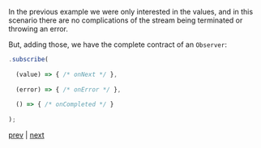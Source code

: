 
In the previous example we were only interested in the values, and in
this scenario there are no complications of the stream being
terminated or throwing an error.

But, adding those, we have the complete contract of an `Observer`:

```js
.subscribe(
    
  (value) => { /* onNext */ },
  
  (error) => { /* onError */ },
  
  () => { /* onCompleted */ }
  
);
```


[prev](05.md) | [next](07.md)